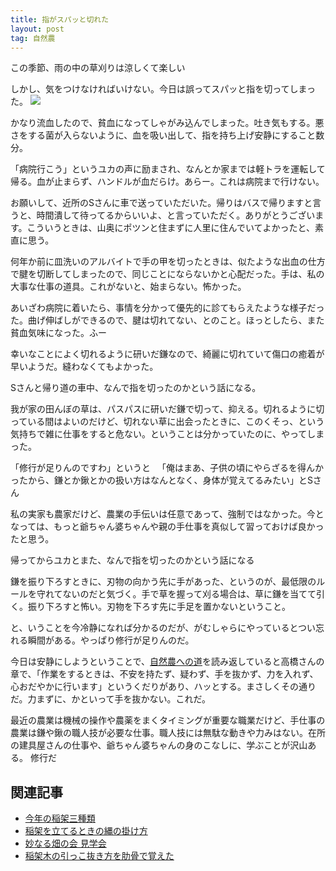 ```yaml
---
title: 指がスパッと切れた
layout: post
tag: 自然農
---
```

この季節、雨の中の草刈りは涼しくて楽しい

しかし、気をつけなければいけない。今日は誤ってスパッと指を切ってしまった。
![](https://kobapan.com/f/14860763234_27248d1678.jpg)

かなり流血したので、貧血になってしゃがみ込んでしまった。吐き気もする。悪さをする菌が入らないように、血を吸い出して、指を持ち上げ安静にすること数分。

「病院行こう」というユカの声に励まされ、なんとか家までは軽トラを運転して帰る。血が止まらず、ハンドルが血だらけ。あらー。これは病院まで行けない。

お願いして、近所のSさんに車で送っていただいた。帰りはバスで帰りますと言うと、時間潰して待ってるからいいよ、と言っていただく。ありがとうございます。こういうときは、山奥にポツンと住まずに人里に住んでいてよかったと、素直に思う。
　

何年か前に皿洗いのアルバイトで手の甲を切ったときは、似たような出血の仕方で腱を切断してしまったので、同じことにならないかと心配だった。手は、私の大事な仕事の道具。これがないと、始まらない。怖かった。

あいざわ病院に着いたら、事情を分かって優先的に診てもらえたような様子だった。曲げ伸ばしができるので、腱は切れてない、とのこと。ほっとしたら、また貧血気味になった。ふー

幸いなことによく切れるように研いだ鎌なので、綺麗に切れていて傷口の癒着が早いようだ。縫わなくてもよかった。
　

Sさんと帰り道の車中、なんで指を切ったのかという話になる。

我が家の田んぼの草は、パスパスに研いだ鎌で切って、抑える。切れるように切っている間はよいのだけど、切れない草に出会ったときに、このくそっ、という気持ちで雑に仕事をすると危ない。ということは分かっていたのに、やってしまった。

「修行が足りんのですわ」というと
　「俺はまあ、子供の頃にやらざるを得んかったから、鎌とか鍬とかの扱い方はなんとなく、身体が覚えてるみたい」とSさん

私の実家も農家だけど、農業の手伝いは任意であって、強制ではなかった。今となっては、もっと爺ちゃん婆ちゃんや親の手仕事を真似して習っておけば良かったと思う。
　

帰ってからユカとまた、なんで指を切ったのかという話になる

鎌を振り下ろすときに、刃物の向かう先に手があった、というのが、最低限のルールを守れてないのだと気づく。手で草を握って刈る場合は、草に鎌を当てて引く。振り下ろすと怖い。刃物を下ろす先に手足を置かないということ。

と、いうことを今冷静になれば分かるのだが、がむしゃらにやっているとつい忘れる瞬間がある。やっぱり修行が足りんのだ。
　

今日は安静にしようということで、[自然農への道](http://www.amazon.co.jp/gp/product/488340191X/ref=as_li_ss_tl?ie=UTF8&camp=247&creative=7399&creativeASIN=488340191X&linkCode=as2&tag=kobapan-22)を読み返していると高橋さんの章で、「作業をするときは、不安を持たず、疑わず、手を抜かず、力を入れず、心おだやかに行います」というくだりがあり、ハッとする。まさしくその通りだ。力まずに、かといって手を抜かない。これだ。
　

最近の農業は機械の操作や農薬をまくタイミングが重要な職業だけど、手仕事の農業は鎌や鍬の職人技が必要な仕事。職人技には無駄な動きや力みはない。在所の建具屋さんの仕事や、爺ちゃん婆ちゃんの身のこなしに、学ぶことが沢山ある。
修行だ

## 関連記事
- [今年の稲架三種類](http://kobapan.com/blog/2015/11/23/haza.html)
- [稲架を立てるときの縄の掛け方](http://kobapan.com/blog/2013/07/29/haza.html)
- [妙なる畑の会 見学会](http://kobapan.com/blog/2015/11/01/taenaru-hatake.html)
- [稲架木の引っこ抜き方を肋骨で覚えた](http://kobapan.com/blog/2017/01/08/haza.html)
